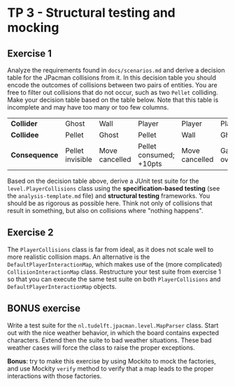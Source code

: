 # TP 3 - Structural testing and mocking

## Exercise 1

Analyze the requirements found in `docs/scenarios.md` and derive a decision table for the JPacman collisions from it. In this decision table you should encode the outcomes of collisions between two pairs of entities. You are free to filter out collisions that do not occur, such as two `Pellet` colliding. Make your decision table based on the table below. Note that this table is incomplete and may have too many or too few columns.

|                 |                  |                |                         |                |           |         |         |
|-----------------|------------------|----------------|-------------------------|----------------|-----------|---------|---------|
| **Collider**    | Ghost            | Wall           | Player                  | Player         | Player    | Wall    | Pellet  |
| **Collidee**    | Pellet           | Ghost          | Pellet                  | Wall           | Ghost     | Wall    | Pellet  |
| **Consequence** | Pellet invisible | Move cancelled | Pellet consumed; +10pts | Move cancelled | Game over | Nothing | Nothing |


Based on the decision table above, derive a JUnit test suite for the `level.PlayerCollisions` class using the **specification-based testing** (see the `analysis-template.md` file) and **structural testing** frameworks. You should be as rigorous as possible here. Think not only of collisions that result in something, but also on collisions where "nothing happens".

## Exercise 2

The `PlayerCollisions` class is far from ideal, as it does not scale well to more realistic collision maps. An alternative is the `DefaultPlayerInteractionMap`, which makes use of the (more complicated) `CollisionInteractionMap` class. Restructure your test suite from exercise 1 so that you can execute the same test suite on both `PlayerCollisions` and `DefaultPlayerInteractionMap` objects.

## BONUS exercise

Write a test suite for the `nl.tudelft.jpacman.level.MapParser` class. Start out with the nice weather behavior, in which the board contains expected characters. Extend then the suite to bad weather situations. These bad weather cases will force the class to raise the proper exceptions.

**Bonus**: try to make this exercise by using Mockito to mock the factories, and use Mockity `verify` method to verify that a map leads to the proper interactions with those factories.